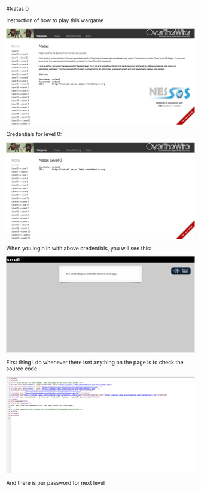 #Natas 0 

Instruction of how to play this wargame

![Start 0](Images/start.png)


Credentials for level 0:

![Natas 0](Images/Natas0.png)

When you login in with above credentials, you will see this:

![Natas 0-1](Images/Natas0-1.png)

First thing I do whenever there isnt anything on the page is to check the source code

![Natas 0-2](Images/Natas0-2.png)

And there is our password for next level
